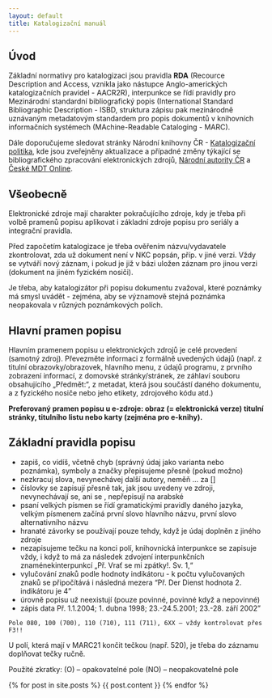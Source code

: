 ```yaml
---
layout: default
title: Katalogizační manuál
---
```


## Úvod

Základní normativy pro katalogizaci jsou pravidla **RDA** (Recource Description and Access, vznikla jako nástupce Anglo-amerických katalogizačních pravidel - AACR2R), interpunkce se řídí pravidly pro Mezinárodní standardní bibliografický popis (International Standard Bibliographic Description - ISBD, struktura zápisu pak mezinárodně uznávaným metadatovým standardem pro popis dokumentů v knihovních informačních systémech (MAchine-Readable Cataloging - MARC).

Dále doporučujeme sledovat stránky Národní knihovny ČR - [Katalogizační politika](https://www.nkp.cz/o-knihovne/odborne-cinnosti/zpracovani-fondu), kde jsou zveřejněny aktualizace a případné změny týkající se bibliografického zpracování elektronických zdrojů,
[Národní autority ČR](http://autority.nkp.cz/) a [České MDT Online](http://cz.udc-hub.com/cs/login.php ).

## Všeobecně
Elektronické zdroje mají charakter pokračujícího zdroje, kdy je třeba při volbě pramenů popisu aplikovat i základní zdroje popisu pro seriály a integrační pravidla.

Před započetím katalogizace je třeba ověřením názvu/vydavatele zkontrolovat, zda už dokument není v NKC popsán, příp. v jiné verzi. Vždy se vytváří nový záznam, i pokud je již v bázi uložen záznam pro jinou verzi (dokument na jiném fyzickém nosiči).

Je třeba, aby katalogizátor při popisu dokumentu zvažoval, které poznámky má smysl uvádět - zejména, aby se významově stejná poznámka neopakovala v různých poznámkových polích.

## Hlavní pramen popisu
Hlavním pramenem popisu u elektronických zdrojů je  celé provedení (samotný zdroj). Převezměte informaci  z formálně uvedených údajů (např. z titulní obrazovky/obrazovek, hlavního menu, z údajů programu, z prvního zobrazení informací, z domovské stránky/stránek, ze záhlaví souboru obsahujícího „Předmět:“, z metadat, která jsou součástí daného dokumentu, a z fyzického nosiče nebo jeho etikety, zdrojového kódu atd.)

**Preferovaný pramen popisu u e-zdroje: obraz (= elektronická verze) titulní stránky, titulního listu nebo karty (zejména pro e-knihy).**

## Základní pravidla popisu
* zapiš, co vidíš, včetně chyb (správný údaj jako varianta nebo poznámka), symboly a značky přepisujeme přesně (pokud možno)
* nezkracuj slova, nevynechávej další autory, neměň … za []  
* číslovky se zapisují přesně tak, jak jsou uvedeny ve zdroji, nevynechávají se, ani se , nepřepisují na arabské
* psaní velkých písmen se řídí gramatickými pravidly daného jazyka, velkým písmenem začíná první slovo hlavního názvu, první slovo alternativního názvu
* hranaté závorky se používají pouze tehdy, když je údaj doplněn z jiného zdroje
* nezapisujeme tečku na konci polí, knihovnická interpunkce se zapisuje vždy, i když to má za následek zdvojení interpunkčních znaménekinterpunkcí „Př. Vrať se mi zpátky!. Sv. 1,“
* vylučování znaků podle hodnoty indikátoru - k počtu vylučovaných znaků se připočítává i následná mezera “Př. Der Dienst  hodnota 2. indikátoru je 4”
* úrovně popisu už neexistují (pouze povinné, povinné když a nepovinné)
* zápis data Př. 1.1.2004; 1. dubna 1998; 23.-24.5.2001; 23.-28. září 2002”


```
Pole 080, 100 (700), 110 (710), 111 (711), 6XX – vždy kontrolovat přes F3!!
```

U polí, která mají v MARC21 končit tečkou (např. 520), je třeba do záznamu doplňovat tečky ručně.

Použité zkratky:
	(O) – opakovatelné pole
	(NO) – neopakovatelné pole

{% for post in site.posts %}
	{{ post.content }}
{% endfor %}
